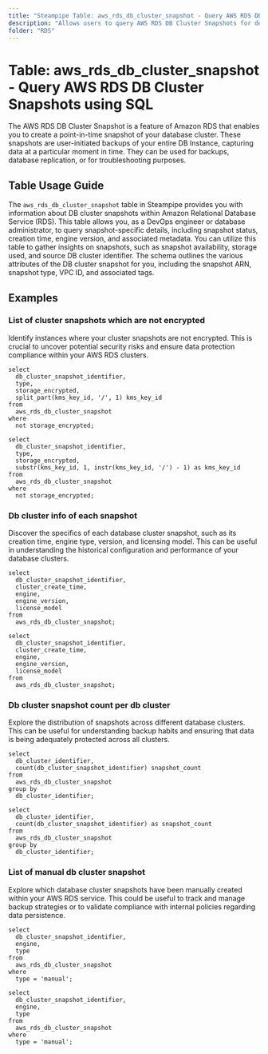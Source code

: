 ```yaml
---
title: "Steampipe Table: aws_rds_db_cluster_snapshot - Query AWS RDS DB Cluster Snapshots using SQL"
description: "Allows users to query AWS RDS DB Cluster Snapshots for detailed information on each snapshot, such as the snapshot identifier, creation time, status, and more."
folder: "RDS"
---
```


# Table: aws_rds_db_cluster_snapshot - Query AWS RDS DB Cluster Snapshots using SQL

The AWS RDS DB Cluster Snapshot is a feature of Amazon RDS that enables you to create a point-in-time snapshot of your database cluster. These snapshots are user-initiated backups of your entire DB Instance, capturing data at a particular moment in time. They can be used for backups, database replication, or for troubleshooting purposes.

## Table Usage Guide

The `aws_rds_db_cluster_snapshot` table in Steampipe provides you with information about DB cluster snapshots within Amazon Relational Database Service (RDS). This table allows you, as a DevOps engineer or database administrator, to query snapshot-specific details, including snapshot status, creation time, engine version, and associated metadata. You can utilize this table to gather insights on snapshots, such as snapshot availability, storage used, and source DB cluster identifier. The schema outlines the various attributes of the DB cluster snapshot for you, including the snapshot ARN, snapshot type, VPC ID, and associated tags.

## Examples

### List of cluster snapshots which are not encrypted
Identify instances where your cluster snapshots are not encrypted. This is crucial to uncover potential security risks and ensure data protection compliance within your AWS RDS clusters.

```sql+postgres
select
  db_cluster_snapshot_identifier,
  type,
  storage_encrypted,
  split_part(kms_key_id, '/', 1) kms_key_id
from
  aws_rds_db_cluster_snapshot
where
  not storage_encrypted;
```

```sql+sqlite
select
  db_cluster_snapshot_identifier,
  type,
  storage_encrypted,
  substr(kms_key_id, 1, instr(kms_key_id, '/') - 1) as kms_key_id
from
  aws_rds_db_cluster_snapshot
where
  not storage_encrypted;
```


### Db cluster info of each snapshot
Discover the specifics of each database cluster snapshot, such as its creation time, engine type, version, and licensing model. This can be useful in understanding the historical configuration and performance of your database clusters.

```sql+postgres
select
  db_cluster_snapshot_identifier,
  cluster_create_time,
  engine,
  engine_version,
  license_model
from
  aws_rds_db_cluster_snapshot;
```

```sql+sqlite
select
  db_cluster_snapshot_identifier,
  cluster_create_time,
  engine,
  engine_version,
  license_model
from
  aws_rds_db_cluster_snapshot;
```


### Db cluster snapshot count per db cluster
Explore the distribution of snapshots across different database clusters. This can be useful for understanding backup habits and ensuring that data is being adequately protected across all clusters.

```sql+postgres
select
  db_cluster_identifier,
  count(db_cluster_snapshot_identifier) snapshot_count
from
  aws_rds_db_cluster_snapshot
group by
  db_cluster_identifier;
```

```sql+sqlite
select
  db_cluster_identifier,
  count(db_cluster_snapshot_identifier) as snapshot_count
from
  aws_rds_db_cluster_snapshot
group by
  db_cluster_identifier;
```


### List of manual db cluster snapshot
Explore which database cluster snapshots have been manually created within your AWS RDS service. This could be useful to track and manage backup strategies or to validate compliance with internal policies regarding data persistence.

```sql+postgres
select
  db_cluster_snapshot_identifier,
  engine,
  type
from
  aws_rds_db_cluster_snapshot
where
  type = 'manual';
```

```sql+sqlite
select
  db_cluster_snapshot_identifier,
  engine,
  type
from
  aws_rds_db_cluster_snapshot
where
  type = 'manual';
```